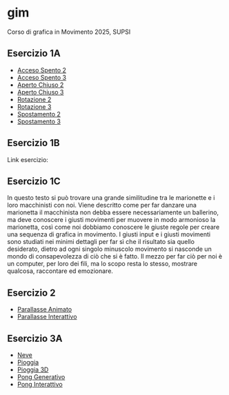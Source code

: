 # gim
Corso di grafica in Movimento 2025, SUPSI

## Esercizio 1A
- [Acceso Spento 2](https://martinazemp.github.io/gim/Esercizio_1A/acceso_spento_2.html)
- [Acceso Spento 3](https://martinazemp.github.io/gim/Esercizio_1A/acceso_spento_3.html)
- [Aperto Chiuso 2](https://martinazemp.github.io/gim/Esercizio_1A/aperto_chiuso_2.html)
- [Aperto Chiuso 3](https://martinazemp.github.io/gim/Esercizio_1A/aperto_chiuso_3.html)
- [Rotazione 2](https://martinazemp.github.io/gim/Esercizio_1A/rotazione_2.html)
- [Rotazione 3](https://martinazemp.github.io/gim/Esercizio_1A/rotazione_3.html)
- [Spostamento 2](https://martinazemp.github.io/gim/Esercizio_1A/spostamento_2.html)
- [Spostamento 3](https://martinazemp.github.io/gim/Esercizio_1A/spostamento_3.html)
 

## Esercizio 1B
Link esercizio:

## Esercizio 1C
In questo testo si può trovare una grande similitudine tra le marionette e i loro macchinisti con noi. Viene descritto come per far danzare una marionetta il macchinista non debba essere necessariamente un ballerino, ma deve conoscere i giusti movimenti per muovere in modo armonioso la marionetta, così come noi dobbiamo conoscere le giuste regole per creare una sequenza di grafica in movimento. I giusti input e i giusti movimenti sono studiati nei minimi dettagli per far sì che il risultato sia quello desiderato, dietro ad ogni singolo minuscolo movimento si nasconde un mondo di consapevolezza di ciò che si è fatto.
Il mezzo per far ciò per noi è un computer, per loro dei fili, ma lo scopo resta lo stesso, mostrare qualcosa, raccontare ed emozionare.

## Esercizio 2
- [Parallasse Animato](https://martinazemp.github.io/gim/Esercizio_2/parallasse_animato.html)
- [Parallasse Interattivo](https://martinazemp.github.io/gim/Esercizio_2/parallasse_interattivo.html)

## Esercizio 3A
- [Neve](https://martinazemp.github.io/gim/Esercizio_3A/neve/neve.html)
- [Pioggia](https://martinazemp.github.io/gim/Esercizio_3A/pioggia/pioggia.html)
- [Pioggia 3D](https://martinazemp.github.io/gim/Esercizio_3A/pioggia_3D/pioggia_3D.html)
- [Pong Generativo](https://martinazemp.github.io/gim/Esercizio_3A/pong_generativo/pong_generativo.html)
- [Pong Interattivo](https://martinazemp.github.io/gim/Esercizio_3A/pong_interattivo/pong_interattivo.html)
  

